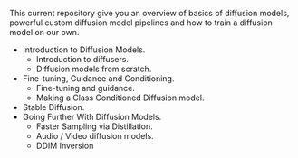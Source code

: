 This current repository give you an overview of basics of diffusion models, powerful custom diffusion model pipelines and how to train a diffusion model on our own.
- Introduction to Diffusion Models.
  - Introduction to diffusers.
  - Diffusion models from scratch.
- Fine-tuning, Guidance and Conditioning.
  - Fine-tuning and guidance.
  - Making a Class Conditioned Diffusion model.
- Stable Diffusion.
- Going Further With Diffusion Models.
  - Faster Sampling via Distillation.
  - Audio / Video diffusion models.
  - DDIM Inversion

